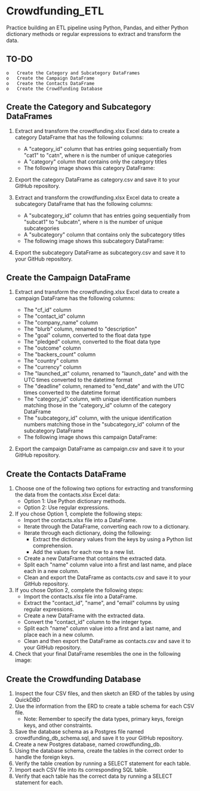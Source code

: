 # Crowdfunding_ETL
 Practice building an ETL pipeline using Python, Pandas, and either Python dictionary methods or regular expressions to extract and transform the data. 

## TO-DO 
```
o	Create the Category and Subcategory DataFrames
o	Create the Campaign DataFrame
o	Create the Contacts DataFrame
o	Create the Crowdfunding Database
```

## Create the Category and Subcategory DataFrames
1.	Extract and transform the crowdfunding.xlsx Excel data to create a category DataFrame that has the following columns:
    *	A "category_id" column that has entries going sequentially from "cat1" to "catn", where n is the number of unique categories
    *	A "category" column that contains only the category titles
    *	The following image shows this category DataFrame:
2.	Export the category DataFrame as category.csv and save it to your GitHub repository.
3.	Extract and transform the crowdfunding.xlsx Excel data to create a subcategory DataFrame that has the following columns:
    
    *	A "subcategory_id" column that has entries going sequentially from "subcat1" to "subcatn", where n is the number of unique subcategories
    *	A "subcategory" column that contains only the subcategory titles
    *	The following image shows this subcategory DataFrame:
4.	Export the subcategory DataFrame as subcategory.csv and save it to your GitHub repository.
## Create the Campaign DataFrame
1.	Extract and transform the crowdfunding.xlsx Excel data to create a campaign DataFrame has the following columns:
    
    *	The "cf_id" column
    *	The "contact_id" column
    *	The "company_name" column
    *	The "blurb" column, renamed to "description"
    *	The "goal" column, converted to the float data type
    *	The "pledged" column, converted to the float data type
    *	The "outcome" column
    *	The "backers_count" column
    *	The "country" column
    *	The "currency" column
    *	The "launched_at" column, renamed to "launch_date" and with the UTC times converted to the datetime format
    *	The "deadline" column, renamed to "end_date" and with the UTC times converted to the datetime format
    *	The "category_id" column, with unique identification numbers matching those in the "category_id" column of the category DataFrame
    *	The "subcategory_id" column, with the unique identification numbers matching those in the "subcategory_id" column of the subcategory DataFrame
    *	The following image shows this campaign DataFrame:
2.	Export the campaign DataFrame as campaign.csv and save it to your GitHub repository.
## Create the Contacts DataFrame
1.	Choose one of the following two options for extracting and transforming the data from the contacts.xlsx Excel data:
    *	Option 1: Use Python dictionary methods.
    *	Option 2: Use regular expressions.
2.	If you chose Option 1, complete the following steps:
    *	Import the contacts.xlsx file into a DataFrame.
    *	Iterate through the DataFrame, converting each row to a dictionary.
    *	Iterate through each dictionary, doing the following: 
        *	Extract the dictionary values from the keys by using a Python list comprehension.
        *	Add the values for each row to a new list.
    *	Create a new DataFrame that contains the extracted data.
    *	Split each "name" column value into a first and last name, and place each in a new column.
    *	Clean and export the DataFrame as contacts.csv and save it to your GitHub repository.
3.	If you chose Option 2, complete the following steps:
    *	Import the contacts.xlsx file into a DataFrame.
    *	Extract the "contact_id", "name", and "email" columns by using regular expressions.
    *	Create a new DataFrame with the extracted data.
    *	Convert the "contact_id" column to the integer type.
    *	Split each "name" column value into a first and a last name, and place each in a new column.
    *	Clean and then export the DataFrame as contacts.csv and save it to your GitHub repository.
4.	Check that your final DataFrame resembles the one in the following image:
## Create the Crowdfunding Database
1.	Inspect the four CSV files, and then sketch an ERD of the tables by using QuickDBD  
2.	Use the information from the ERD to create a table schema for each CSV file.
    *	Note: Remember to specify the data types, primary keys, foreign keys, and other constraints.
3.	Save the database schema as a Postgres file named crowdfunding_db_schema.sql, and save it to your GitHub repository.
4.	Create a new Postgres database, named crowdfunding_db.
5.	Using the database schema, create the tables in the correct order to handle the foreign keys.
6.	Verify the table creation by running a SELECT statement for each table.
7.	Import each CSV file into its corresponding SQL table.
8.	Verify that each table has the correct data by running a SELECT statement for each.


    